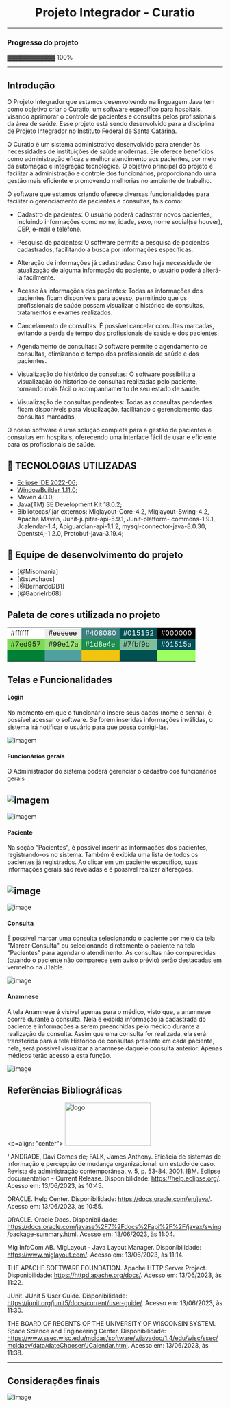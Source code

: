 
<h1 align="center"> Projeto Integrador - Curatio  </h1>


---
### Progresso do projeto
▓▓▓▓▓▓▓▓▓▓▓ 100%



---

## Introdução
O Projeto Integrador que estamos desenvolvendo na linguagem Java tem como objetivo criar o Curatio, um software específico para hospitais, visando aprimorar o controle de pacientes e consultas pelos profissionais da área de saúde. Esse projeto está sendo desenvolvido para a disciplina de Projeto Integrador no Instituto Federal de Santa Catarina.

O Curatio é um sistema administrativo desenvolvido para atender às necessidades de instituições de saúde modernas. Ele oferece benefícios como administração eficaz e melhor atendimento aos pacientes, por meio da automação e integração tecnológica. O objetivo principal do projeto é facilitar a administração e controle dos funcionários, proporcionando uma gestão mais eficiente e promovendo melhorias no ambiente de trabalho.

O software que estamos criando oferece diversas funcionalidades para facilitar o gerenciamento de pacientes e consultas, tais como:

 - Cadastro de pacientes: O usuário poderá cadastrar novos pacientes, incluindo informações como nome, idade, sexo, nome social(se houver), CEP, e-mail e telefone.

 - Pesquisa de pacientes: O software permite a pesquisa de pacientes cadastrados, facilitando a busca por informações específicas.

 - Alteração de informações já cadastradas: Caso haja necessidade de atualização de alguma informação do paciente, o usuário poderá alterá-la facilmente.

 - Acesso às informações dos pacientes: Todas as informações dos pacientes ficam disponíveis para acesso, permitindo que os profissionais de saúde possam visualizar o histórico de consultas, tratamentos e exames realizados.

 - Cancelamento de consultas: É possível cancelar consultas marcadas, evitando a perda de tempo dos profissionais de saúde e dos pacientes.

 - Agendamento de consultas: O software permite o agendamento de consultas, otimizando o tempo dos profissionais de saúde e dos pacientes.

 - Visualização do histórico de consultas: O software possibilita a visualização do histórico de consultas realizadas pelo paciente, tornando mais fácil o acompanhamento de seu estado de saúde.

 - Visualização de consultas pendentes: Todas as consultas pendentes ficam disponíveis para visualização, facilitando o gerenciamento das consultas marcadas.

O nosso software é uma solução completa para a gestão de pacientes e consultas em hospitais, oferecendo uma interface fácil de usar e eficiente para os profissionais de saúde.


## :wrench: TECNOLOGIAS UTILIZADAS

- [Eclipse IDE 2022-06](https://www.eclipse.org/downloads/);
- [WindowBuilder 1.11.0](https://www.eclipse.org/windowbuilder/);
- Maven 4.0.0;
- Java(TM) SE Development Kit 18.0.2;
- Bibliotecas/.jar externos: Miglayout-Core-4.2, Miglayout-Swing-4.2, Apache Maven, Junit-jupiter-api-5.9.1, Junit-platform-
commons-1.9.1, Jcalendar-1.4, Apiguardian-api-1.1.2, mysql-connector-java-8.0.30, Opentst4j-1.2.0, Protobuf-java-3.19.4;

## :busts_in_silhouette: Equipe de desenvolvimento do projeto
- [@Misomania]
- [@stwchaos]
- [@BernardoDB1]
- [@Gabrielrb68]

## Paleta de cores utilizada no projeto

<table>
  <tbody>
    <tr>
      <td style="background-color:#ffffff; color:#000000">#ffffff</td>
      <td style="background-color:#eeeeee; color:#000000">#eeeeee</td>
      <td style="background-color:#408080; color:#ffffff">#408080</td>
      <td style="background-color:#015152; color:#ffffff">#015152</td>
      <td style="background-color:#000000; color:#ffffff">#000000</td>
    </tr>
    <tr>
      <td style="background-color:#7ed957">#7ed957</td>
      <td style="background-color:#99e17a">#99e17a</td>
      <td style="background-color:#1d8e4e; color:#ffffff">#1d8e4e</td>
      <td style="background-color:#7fbf9b">#7fbf9b</td>
      <td style="background-color:#01515a; color:#ffffff">#01515a</td>
    </tr>
    <tr>
      <td style="background-color:#008037; color:#008037">#008037</td>
      <td style="background-color:#50a0a0; color:#50a0a0">#50a0a0</td>
      <td style="background-color:#f1c40f; color:#f1c40f">#f1c40f</td>
      <td style="background-color:#005151; color:#005151">#005151</td>
      <td style="background-color: #9eff62; color: #9eff62"> #9eff62</td>
    </tr>
  </tbody>
</table>



## Telas e Funcionalidades


####  Login
No momento em que o funcionário insere seus dados (nome e senha), é possível acessar o software. Se forem inseridas informações inválidas, o sistema irá notificar o usuário para que possa corrigi-las.

  ![imagem](https://github.com/stwchaos/curatio/blob/main/imgMD/Login.gif)
  

#### Funcionários gerais
O Administrador do sistema poderá gerenciar o cadastro dos funcionários gerais

 ![imagem](https://github.com/stwchaos/curatio/blob/main/imgMD/Profissionais.gif)
 ---
 ![imagem](https://github.com/stwchaos/curatio/blob/main/imgMD/SecretarAdm.gif)


#### Paciente
Na seção "Pacientes", é possível inserir as informações dos pacientes, registrando-os no sistema. Também é exibida uma lista de todos os pacientes já registrados. Ao clicar em um paciente específico, suas informações gerais são reveladas e é possível realizar alterações.
 
![image](https://github.com/stwchaos/curatio/blob/main/imgMD/CadastroPaciente.gif)
---
![image](https://github.com/stwchaos/curatio/blob/main/imgMD/Pacientes.gif)


#### Consulta
É possível marcar uma consulta selecionando o paciente por meio da tela "Marcar Consulta" ou selecionando diretamente o paciente na tela "Pacientes" para agendar o atendimento. As consultas não comparecidas (quando o paciente não comparece sem aviso prévio) serão destacadas em vermelho na JTable.
 
 ![image](https://github.com/stwchaos/curatio/blob/main/imgMD/Consulta(1).gif)


#### Anamnese
A tela Anamnese é visível apenas para o médico, visto que, a anamnese ocorre durante a consulta. Nela é exibida informação já cadastrada do paciente e informações a serem preenchidas pelo médico durante a realização da consulta. Assim que uma consulta for realizada, ela será transferida para a tela Histórico de consultas presente em cada paciente, nela, será possível visualizar a anamnese daquele consulta anterior. Apenas médicos terão acesso a esta função.

![image](https://github.com/stwchaos/curatio/blob/main/imgMD/AnamneseLogout.gif)


## Referências Bibliográficas

<p=align: "center">
  <img src="https://github.com/stwchaos/curatio/blob/main/imgMD/ref.png" alt="logo" width="200" height="100">
</p>

¹ ANDRADE, Davi Gomes de; FALK, James Anthony. Eficácia de sistemas de informação e percepção de mudança organizacional: um estudo de caso. Revista de administração contemporânea, v. 5, p. 53-84, 2001.
IBM. Eclipse documentation - Current Release. Disponibilidade: https://help.eclipse.org/. Acesso em: 13/06/2023, às 10:45.

ORACLE. Help Center. Disponibilidade: https://docs.oracle.com/en/java/. Acesso em: 13/06/2023, às 10:55.

ORACLE. Oracle Docs. Disponibilidade: https://docs.oracle.com/javase%2F7%2Fdocs%2Fapi%2F%2F/javax/swing/package-summary.html. Acesso em: 13/06/2023, às 11:04.

Mig InfoCom AB. MigLayout - Java Layout Manager. Disponibilidade: https://www.miglayout.com/. Acesso em: 13/06/2023, às 11:14.

THE APACHE SOFTWARE FOUNDATION. Apache HTTP Server Project. Disponibilidade: https://httpd.apache.org/docs/. Acesso em: 13/06/2023, às 11:22.

JUnit. JUnit 5 User Guide. Disponibilidade: https://junit.org/junit5/docs/current/user-guide/. Acesso em: 13/06/2023, às 11:30.

THE BOARD OF REGENTS OF THE UNIVERSITY OF WISCONSIN SYSTEM. Space Science and Engineering Center. Disponibilidade: https://www.ssec.wisc.edu/mcidas/software/v/javadoc/1.4/edu/wisc/ssec/mcidasv/data/dateChooser/JCalendar.html. Acesso em: 13/06/2023, às 11:38.


---

## Considerações finais
![image](https://github.com/stwchaos/curatio/blob/main/imgMD/ConslusoesFinais.png)


